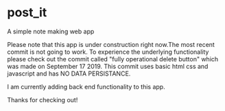 # post_it
A simple note making web app

Please note that this app is under construction right now.The most recent commit is not going to work. 
To experience the underlying functionality please check out the commit called "fully operational delete button" which was made on September 17 2019.
This commit uses basic html css and javascript and has NO DATA PERSISTANCE.

I am currently adding back end functionality to this app. 

Thanks for checking out!
